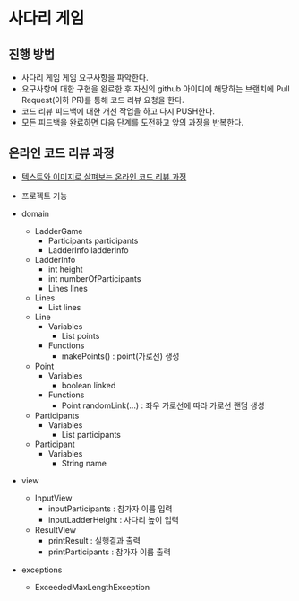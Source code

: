 # 사다리 게임
## 진행 방법
* 사다리 게임 게임 요구사항을 파악한다.
* 요구사항에 대한 구현을 완료한 후 자신의 github 아이디에 해당하는 브랜치에 Pull Request(이하 PR)를 통해 코드 리뷰 요청을 한다.
* 코드 리뷰 피드백에 대한 개선 작업을 하고 다시 PUSH한다.
* 모든 피드백을 완료하면 다음 단계를 도전하고 앞의 과정을 반복한다.

## 온라인 코드 리뷰 과정
* [텍스트와 이미지로 살펴보는 온라인 코드 리뷰 과정](https://github.com/nextstep-step/nextstep-docs/tree/master/codereview)

* 프로젝트 기능
* domain
  * LadderGame
    * Participants participants
    * LadderInfo ladderInfo
  * LadderInfo
    * int height
    * int numberOfParticipants
    * Lines lines
  * Lines
    * List<Line> lines
  * Line
    * Variables
      * List<Point> points
    * Functions
      * makePoints() : point(가로선) 생성
  * Point
    * Variables
      * boolean linked
    * Functions
      * Point randomLink(...) : 좌우 가로선에 따라 가로선 랜덤 생성 
  * Participants
    * Variables
      * List<Participant> participants
  * Participant
    * Variables
      * String name
* view
  * InputView
    * inputParticipants : 참가자 이름 입력
    * inputLadderHeight : 사다리 높이 입력
  * ResultView
    * printResult : 실행결과 출력
    * printParticipants : 참가자 이름 출력
* exceptions
  * ExceededMaxLengthException
